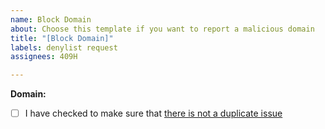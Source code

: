 ```yaml
---
name: Block Domain
about: Choose this template if you want to report a malicious domain
title: "[Block Domain]"
labels: denylist request
assignees: 409H

---
```


**Domain:**

- [ ] I have checked to make sure that [there is not a duplicate issue](https://github.com/MetaMask/eth-phishing-detect/issues)
